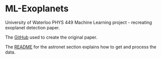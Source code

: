 # ML-Exoplanets
University of Waterloo PHYS 449 Machine Learning project - recreating exoplanet detection paper.

The [GitHub](https://github.com/cshallue/exoplanet-ml) used to create the original paper.

The [README](https://github.com/cshallue/exoplanet-ml/tree/master/exoplanet-ml/astronet) for the astronet section explains how to  get and process the data. 

